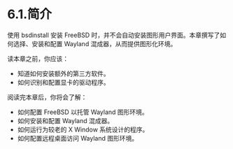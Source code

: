# 6.1.简介

使用 bsdinstall 安装 FreeBSD 时，并不会自动安装图形用户界面。本章撰写了如何选择、安装和配置 Wayland 混成器，从而提供图形化环境。

读本章之前，你应该：

* 知道如何安装额外的第三方软件。
* 如何识别和配置显卡的驱动程序。

阅读完本章后，你将会了解：

* 如何配置 FreeBSD 以托管 Wayland 图形环境。
* 如何安装和配置 Wayland 混成器。
* 如何运行为较老的 X Window 系统设计的程序。
* 如何配置远程桌面访问 Wayland 图形环境。
